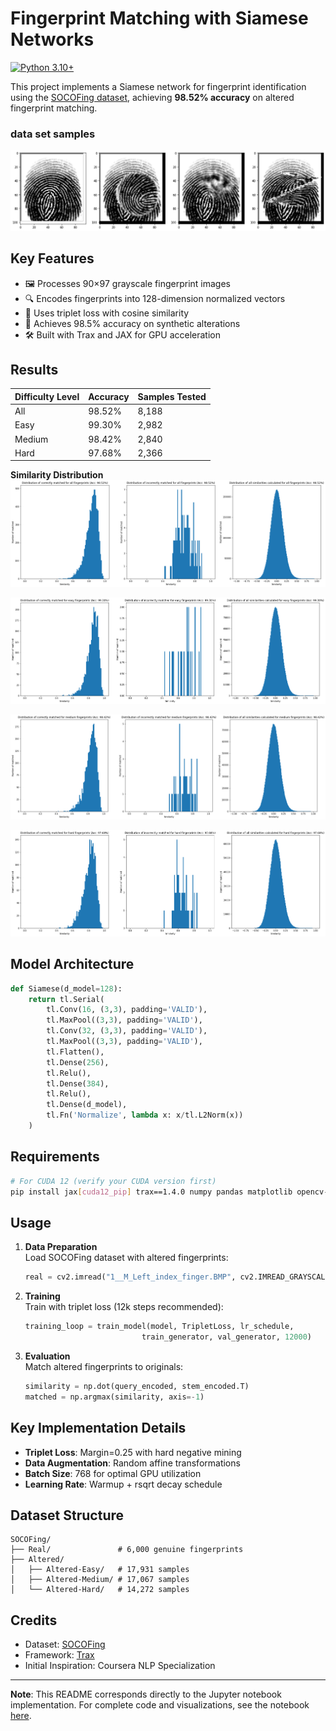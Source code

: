 # Fingerprint Matching with Siamese Networks

[![Python 3.10+](https://img.shields.io/badge/Python-3.10%2B-blue.svg)](https://www.python.org/)

This project implements a Siamese network for fingerprint identification using the [SOCOFing dataset](https://www.kaggle.com/datasets/ruizgara/socofing), achieving **98.52% accuracy** on altered fingerprint matching.

### data set samples
![samples](https://github.com/ZarCS/AV-Project1/blob/main/pics/fingers.png)

## Key Features

- 🖼️ Processes 90×97 grayscale fingerprint images
- 🔍 Encodes fingerprints into 128-dimension normalized vectors
- 🤖 Uses triplet loss with cosine similarity
- 🚀 Achieves 98.5% accuracy on synthetic alterations
- 🛠️ Built with Trax and JAX for GPU acceleration

## Results
| Difficulty Level | Accuracy | Samples Tested |
|------------------|----------|----------------|
| All              | 98.52%   | 8,188          |
| Easy             | 99.30%   | 2,982          |
| Medium           | 98.42%   | 2,840          |
| Hard             | 97.68%   | 2,366          |

**Similarity Distribution**  
![All test samples](https://github.com/ZarCS/AV-Project1/blob/main/pics/hist-all.png)

![Easy test samples](https://github.com/ZarCS/AV-Project1/blob/main/pics/hist-easy.png)

![Medium test samples](https://github.com/ZarCS/AV-Project1/blob/main/pics/hist-medium.png)

![Hard test samples](https://github.com/ZarCS/AV-Project1/blob/main/pics/hist-hard.png)

## Model Architecture
```python
def Siamese(d_model=128):
    return tl.Serial(
        tl.Conv(16, (3,3), padding='VALID'),
        tl.MaxPool((3,3), padding='VALID'),
        tl.Conv(32, (3,3), padding='VALID'),
        tl.MaxPool((3,3), padding='VALID'),
        tl.Flatten(),
        tl.Dense(256),
        tl.Relu(),
        tl.Dense(384),
        tl.Relu(),
        tl.Dense(d_model),
        tl.Fn('Normalize', lambda x: x/tl.L2Norm(x))
    )
```

## Requirements
```bash
# For CUDA 12 (verify your CUDA version first)
pip install jax[cuda12_pip] trax==1.4.0 numpy pandas matplotlib opencv-python
```

## Usage
1. **Data Preparation**  
   Load SOCOFing dataset with altered fingerprints:
   ```python
   real = cv2.imread("1__M_Left_index_finger.BMP", cv2.IMREAD_GRAYSCALE)[2:-4, 2:-4]
   ```

2. **Training**  
   Train with triplet loss (12k steps recommended):
   ```python
   training_loop = train_model(model, TripletLoss, lr_schedule, 
                             train_generator, val_generator, 12000)
   ```

3. **Evaluation**  
   Match altered fingerprints to originals:
   ```python
   similarity = np.dot(query_encoded, stem_encoded.T)
   matched = np.argmax(similarity, axis=-1)
   ```

## Key Implementation Details
- **Triplet Loss**: Margin=0.25 with hard negative mining
- **Data Augmentation**: Random affine transformations
- **Batch Size**: 768 for optimal GPU utilization
- **Learning Rate**: Warmup + rsqrt decay schedule

## Dataset Structure
```
SOCOFing/
├── Real/               # 6,000 genuine fingerprints
├── Altered/
│   ├── Altered-Easy/   # 17,931 samples
│   ├── Altered-Medium/ # 17,067 samples
│   └── Altered-Hard/   # 14,272 samples
```

## Credits
- Dataset: [SOCOFing](https://www.kaggle.com/datasets/ruizgara/socofing) 
- Framework: [Trax](https://trax-ml.readthedocs.io/)
- Initial Inspiration: Coursera NLP Specialization

---

**Note**: This README corresponds directly to the Jupyter notebook implementation. For complete code and visualizations, see the notebook [here](your-kaggle-notebook-link).

